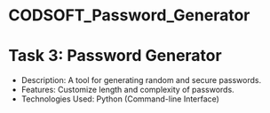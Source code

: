 # CODSOFT_Password_Generator
# Task 3: Password Generator
- Description: A tool for generating random and secure passwords.
- Features: Customize length and complexity of passwords.
- Technologies Used: Python (Command-line Interface)
